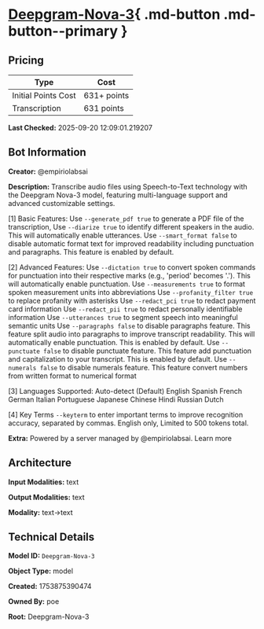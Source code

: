 # [Deepgram-Nova-3](https://poe.com/Deepgram-Nova-3){ .md-button .md-button--primary }

## Pricing

| Type | Cost |
|------|------|
| Initial Points Cost | 631+ points |
| Transcription | 631 points |

**Last Checked:** 2025-09-20 12:09:01.219207


## Bot Information

**Creator:** @empiriolabsai

**Description:** Transcribe audio files using Speech-to-Text technology with the Deepgram Nova-3 model, featuring multi-language support and advanced customizable settings.

[1] Basic Features: 
Use `--generate_pdf true` to generate a PDF file of the transcription, 
Use `--diarize true` to identify different speakers in the audio. This will automatically enable utterances.
Use `--smart_format false` to disable automatic format text for improved readability including punctuation and paragraphs. This feature is enabled by default.

[2] Advanced Features:
Use `--dictation true` to convert spoken commands for punctuation into their respective marks (e.g., 'period' becomes '.'). This will automatically enable punctuation.
Use `--measurements true` to format spoken measurement units into abbreviations
Use `--profanity_filter true` to replace profanity with asterisks
Use `--redact_pci true` to redact payment card information
Use `--redact_pii true` to redact personally identifiable information
Use `--utterances true` to segment speech into meaningful semantic units
Use `--paragraphs false` to disable paragraphs feature. This feature split audio into paragraphs to improve transcript readability. This will automatically enable punctuation. This is enabled by default.
Use `--punctuate false` to disable punctuate feature. This feature add punctuation and capitalization to your transcript. This is enabled by default.
Use `--numerals false` to disable numerals feature. This feature convert numbers from written format to numerical format

[3] Languages Supported:
Auto-detect (Default)
English
Spanish
French
German
Italian
Portuguese
Japanese
Chinese
Hindi
Russian
Dutch

[4] Key Terms `--keyterm` to enter important terms to improve recognition accuracy, separated by commas. English only, Limited to 500 tokens total.

**Extra:** Powered by a server managed by @empiriolabsai. Learn more


## Architecture

**Input Modalities:** text

**Output Modalities:** text

**Modality:** text->text


## Technical Details

**Model ID:** `Deepgram-Nova-3`

**Object Type:** model

**Created:** 1753875390474

**Owned By:** poe

**Root:** Deepgram-Nova-3
